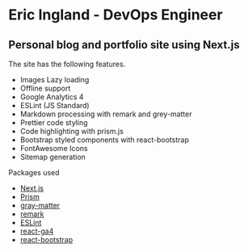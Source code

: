 # Eric Ingland - DevOps Engineer

## Personal blog and portfolio site using Next.js

The site has the following features.

- Images Lazy loading
- Offline support
- Google Analytics 4
- ESLint (JS Standard)
- Markdown processing with remark and grey-matter
- Prettier code styling
- Code highlighting with prism.js
- Bootstrap styled components with react-bootstrap
- FontAwesome Icons
- Sitemap generation

Packages used

- [Next.js](https://nextjs.org/)
- [Prism](https://prismjs.com/)
- [gray-matter](https://github.com/jonschlinkert/gray-matter)
- [remark](https://github.com/remarkjs/remark)
- [ESLint](https://github.com/eslint/eslint)
- [react-ga4](https://github.com/PriceRunner/react-ga4)
- [react-bootstrap](https://github.com/react-bootstrap/react-bootstrap)
